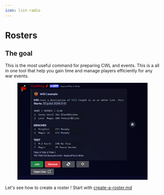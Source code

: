 ```yaml
---
icon: list-radio
---
```


# Rosters

## The goal

This is the most useful command for preparing CWL and events. This is a all in one tool that help you gain time and manage players efficiently for any war events.

<figure><img src="../../.gitbook/assets/image (32).png" alt=""><figcaption></figcaption></figure>

Let's see how to create a roster ! Start with [create-a-roster.md](create-a-roster.md "mention")



